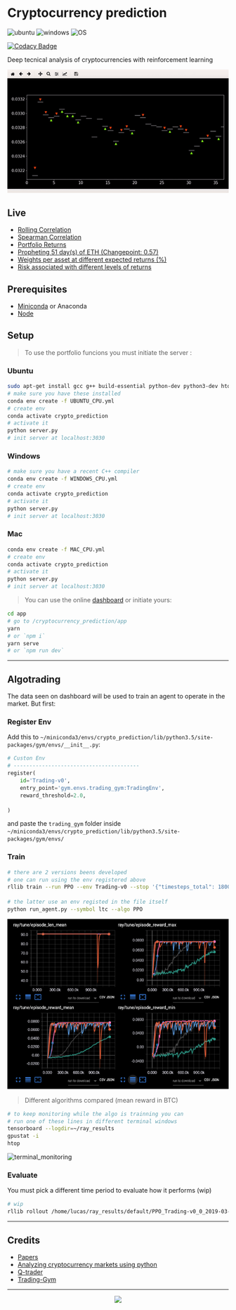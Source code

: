 # Cryptocurrency prediction

![ubuntu](https://img.shields.io/badge/ubuntu-supported-000.svg?colorA=00cc25&longCache=true&style=for-the-badge "ubuntu")
![windows](https://img.shields.io/badge/windows-partially_supported-000.svg?colorA=dd8313&longCache=true&style=for-the-badge "windows")
![OS](https://img.shields.io/badge/OS-unkown-000.svg?colorA=6a7176&longCache=true&style=for-the-badge "OS")

[![Codacy Badge](https://api.codacy.com/project/badge/Grade/ebdf89dcba744a3c8aafdda210d3aeb6)](https://app.codacy.com/app/Draichi/cryptocurrency_prediction?utm_source=github.com&utm_medium=referral&utm_content=Draichi/cryptocurrency_prediction&utm_campaign=Badge_Grade_Dashboard)

Deep tecnical analysis of cryptocurrencies with reinforcement learning

<!-- TODO -->
<!-- GIF WITH APP RUNNING -->
<!-- LINKs -->

<div style="text-align:center">
  <img src="imgs/rollout.gif"/>
</div>

## Live

-   [Rolling Correlation](https://draichi.github.io/cryptocurrency_prediction/rolling_corr_DASH_2019-04-16.html)
-   [Spearman Correlation](https://draichi.github.io/cryptocurrency_prediction/correlation_spearman_2019-04-16.html)
-   [Portfolio Returns](https://draichi.github.io/cryptocurrency_prediction/returns_2019-04-16.html)
-   [Propheting 51 day(s) of ETH (Changepoint: 0.57)](https://draichi.github.io/cryptocurrency_prediction/prophet_2019-04-16_ETH.html)
-   [Weights per asset at different expected returns (%)](https://draichi.github.io/cryptocurrency_prediction/weights_2019-04-16.html)
-   [Risk associated with different levels of returns](https://draichi.github.io/cryptocurrency_prediction/efficient_frontier_2019-04-16.html)

## Prerequisites

-   [Miniconda](https://conda.io/docs/user-guide/install/index.html) or Anaconda
-   [Node](https://nodejs.org/en/)

## Setup

>To use the portfolio funcions you must initiate the server :

### Ubuntu

```sh
sudo apt-get install gcc g++ build-essential python-dev python3-dev htop
# make sure you have these installed
conda env create -f UBUNTU_CPU.yml
# create env
conda activate crypto_prediction
# activate it
python server.py
# init server at localhost:3030
```

### Windows

```sh
# make sure you have a recent C++ compiler
conda env create -f WINDOWS_CPU.yml
# create env
conda activate crypto_prediction
# activate it
python server.py
# init server at localhost:3030
```

### Mac

```sh
conda env create -f MAC_CPU.yml
# create env
conda activate crypto_prediction
# activate it
python server.py
# init server at localhost:3030
```

>You can use the online [dashboard](https://draichi.github.io/cryptocurrency_prediction/index.html) or initiate yours:


```sh
cd app
# go to /cryptocurrency_prediction/app
yarn
# or `npm i`
yarn serve
# or `npm run dev`
```

* * *

## Algotrading

The data seen on dashboard will be used to train an agent to operate in the market. But first:

### Register Env

Add this to `~/miniconda3/envs/crypto_prediction/lib/python3.5/site-packages/gym/envs/__init__.py`:

```python
# Custon Env
# ----------------------------------------
register(
    id='Trading-v0',
    entry_point='gym.envs.trading_gym:TradingEnv',
    reward_threshold=2.0,

)
```
and paste the `trading_gym` folder inside `~/miniconda3/envs/crypto_prediction/lib/python3.5/site-packages/gym/envs/`

### Train

```sh
# there are 2 versions beens developed
# one can run using the env registered above
rllib train --run PPO --env Trading-v0 --stop '{"timesteps_total": 180000}' --checkpoint-freq 10 --config '{"lr": 1e-5, "num_workers": 2, "observation_filter": "MeanStdFilter"}'

# the latter use an env registed in the file itself
python run_agent.py --symbol ltc --algo PPO
```

![algorithms](imgs/algorithms.png)

> Different algorithms compared (mean reward in BTC)

```sh
# to keep monitoring while the algo is trainning you can
# run one of these lines in different terminal windows
tensorboard --logdir=~/ray_results
gpustat -i
htop
```

![terminal_monitoring](imgs/terminal_monitoring.png)

### Evaluate

You must pick a different time period to evaluate how it performs (wip)

```sh
# wip
rllib rollout /home/lucas/ray_results/default/PPO_Trading-v0_0_2019-03-26_09-40-05q0q7h143/checkpoint_20/checkpoint-20 --run PPO --env Trading-v0 --steps 1000
```

* * *

## Credits

-   [Papers](https://github.com/Draichi/Portfolio-Management-list/blob/master/README.md)
-   [Analyzing cryptocurrency markets using python](https://blog.patricktriest.com/analyzing-cryptocurrencies-python/)
-   [Q-trader](https://github.com/edwardhdlu/q-trader)
-   [Trading-Gym](https://github.com/thedimlebowski/Trading-Gym)

* * *

<div style="text-align:center">
  <img src="https://img.shields.io/badge/fork_it,_fix_it-open_pull_request-101947.svg?colorA=104047&longCache=true&style=for-the-badge"/>
</div>